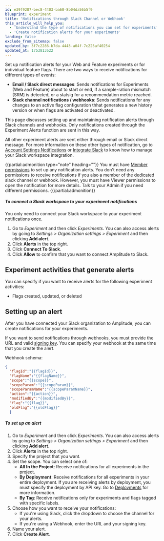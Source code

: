 ```yaml
---
id: e39f9287-bec8-4403-ba60-8b04da56b5f9
blueprint: experiment
title: 'Notifications through Slack Channel or Webhook'
this_article_will_help_you:
  - 'Understand the type of notifications you can set for experiments'
  - 'Create notification alerts for your experiments'
landing: false
exclude_from_sitemap: false
updated_by: 3f7c2286-b7da-4443-a04f-7c225af40254
updated_at: 1753813622
---
```

Set up notification alerts for your Web and Feature experiments or for individual feature flags. There are two ways to receive notifications for different types of events:

- **Email / Slack direct messages**: Sends notifications for Experiments (Web and Feature) about to start or end, if a sample-ration mismatch (SRM) is detected, or a statsig for a recommendation metric reached.
- **Slack channel notifications / webhooks**: Sends notifications for any changes to an active flag configuration thhat generates a new history version or when flags are activated or deactivated.

This page discusses setting up and maintaining notification alerts through Slack channels and webhooks. Only notifications created through the Experiment Alerts function are sent in this way. 

All other experiment alerts are sent either through email or Slack direct message. For more information on these other types of notification, go to [Account Settings Notifications](/docs/feature-experiment/workflow/experiment-learnings#interpret-notifications) or [Integrate Slack](/docs/analytics/integrate-slack) to know how to manage your Slack workspace integration. 

{{partial:admonition type="note" heading=""}}
You must have [Member permissions](/docs/admin/account-management/user-roles-permissions) to set up any notification alerts. You don't need any permissions to receive notifications if you also a member of the dedicated slack channel or webhook. However, you must have Viewer permissions to open the notification for more details. Talk to your Admin if you need different permissions.
{{/partial:admonition}}

##### To connect a Slack workspace to your experiment notifications

You only need to connect your Slack workspace to your experiment notifications once.

1. Go to *Experiment* and then click *Experiments*. 
You can also access alerts by going to *Settings > Organization settings > Experiment* and then clicking **Add alert**. 
2. Click **Alerts** in the top right.
3. Click **Connect To Slack**.
4. Click **Allow** to confirm that you want to connect Amplitude to Slack.

## Experiment activities that generate alerts
You can specify if you want to receive alerts for the following experiment activities:

- Flags created, updated, or deleted

## Setting up an alert

After you have connected your Slack organization to Amplitude, you can create notifications for your experiments. 

If you want to send notifications through webhooks, you must provide the URL and valid [signing key](https://docs.knock.app/developer-tools/outbound-webhooks/overview#verifying-the-signature). You can specify your webhook at the same time that you create the alert. 

Webhook schema:
```json
{
  "flagId":"{{flagId}}",
  "flagName":"{{flagName}}",
  "scope":"{{scope}}",
  "scopeParam":"{{scopeParam}}",
  "scopeParamName":"{{scopeParamName}}",
  "action":"{{action}}",
  "modifiedBy":"{{modifiedBy}}",
  "flag":"{{flag}}",
  "oldFlag":"{{oldFlag}}"
  }
```

##### To set up an alert

1. Go to *Experiment* and then click *Experiments*. 
You can also access alerts by going to *Settings > Organization settings > Experiment* and then clicking **Add alert**. 
2. Click **Alerts** in the top right.
3. Specify the project that you want.
4. Set the scope. You can select one of:
    - **All In the Project**: Receive notifications for all experiments in the project.
    - **By Deployment**: Receive notifications for all experiments in your entire deployment.
    If you are receiving alerts by deployment, you must specify the deployment by API key. Go to [Deployments](/docs/feature-experiment/data-model#deployments) for more information.
    - **By Tag**: Receive notifications only for experiments and flags tagged with specific labels. 
5. Choose how you want to receive your notifications:
    - If you're using Slack, click the dropdown to choose the channel for your alerts.
    - If you're using a Webhook, enter the URL and your signing key.
6. Name your alert.
7. Click **Create Alert**.